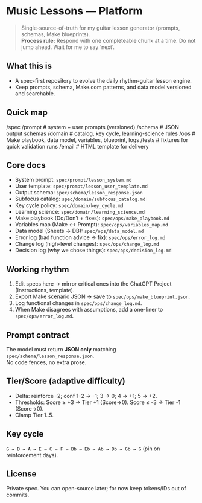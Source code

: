 # Music Lessons — Platform

> Single-source-of-truth for my guitar lesson generator (prompts, schemas, Make blueprints).  
> **Process rule:** Respond with one completeable chunk at a time. Do not jump ahead. Wait for me to say ‘next’.

## What this is
- A spec-first repository to evolve the daily rhythm-guitar lesson engine.
- Keep prompts, schema, Make.com patterns, and data model versioned and searchable.

## Quick map
/spec
/prompt # system + user prompts (versioned)
/schema # JSON output schemas
/domain # catalog, key cycle, learning-science rules
/ops # Make playbook, data model, variables, blueprint, logs
/tests # fixtures for quick validation runs
/email # HTML template for delivery

## Core docs
- System prompt: `spec/prompt/lesson_system.md`
- User template: `spec/prompt/lesson_user_template.md`
- Output schema: `spec/schema/lesson_response.json`
- Subfocus catalog: `spec/domain/subfocus_catalog.md`
- Key cycle policy: `spec/domain/key_cycle.md`
- Learning science: `spec/domain/learning_science.md`
- Make playbook (Do/Don’t + fixes): `spec/ops/make_playbook.md`
- Variables map (Make ↔ Prompt): `spec/ops/variables_map.md`
- Data model (Sheets → DB): `spec/ops/data_model.md`
- Error log (bad function advice → fix): `spec/ops/error_log.md`
- Change log (high-level changes): `spec/ops/change_log.md`
- Decision log (why we chose things): `spec/ops/decision_log.md`

## Working rhythm
1. Edit specs here → mirror critical ones into the ChatGPT Project (Instructions, template).
2. Export Make scenario JSON → save to `spec/ops/make_blueprint.json`.
3. Log functional changes in `spec/ops/change_log.md`.
4. When Make disagrees with assumptions, add a one-liner to `spec/ops/error_log.md`.

## Prompt contract
The model must return **JSON only** matching `spec/schema/lesson_response.json`.  
No code fences, no extra prose.

## Tier/Score (adaptive difficulty)
- Delta: reinforce -2; conf 1–2 → -1; 3 → 0; 4 → +1; 5 → +2.
- Thresholds: Score ≥ +3 → Tier +1 (Score→0). Score ≤ -3 → Tier -1 (Score→0).
- Clamp Tier 1..5.

## Key cycle
`G → D → A → E → C → F → Bb → Eb → Ab → Db → Gb → G` (pin on reinforcement days).

## License
Private spec. You can open-source later; for now keep tokens/IDs out of commits.
